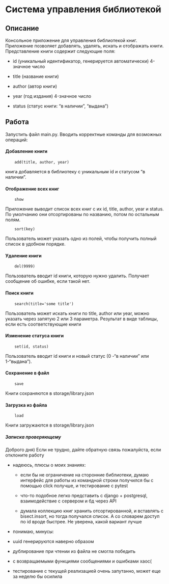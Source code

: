 # Cистема управления библиотекой

## Описание
Консольное приложение для управления библиотекой книг. Приложение позволяет добавлять, удалять, искать и отображать книги. 
Представление книги  содержит следующие поля:
 
* id (уникальный идентификатор, генерируется автоматически) 4-значное число
 
* title (название книги)
 
* author (автор книги)
 
* year (год издания) 4-значное число
 
* status (статус книги: “в наличии”, “выдана”)

## Работа
Запустить файл main.py.
Вводить корректные команды для возможных операций:

#### Добавление книги

        add(title, author, year)

книга добавляется в библиотеку с уникальным id и статусом “в наличии”.
        
#### Отображение всех книг

        show

Приложение выводит список всех книг с их id, title, author, year и status. По умолчанию они отсортированы по названию, потом по остальным полям.     

        sort(key)

Пользователь может указать одно из полей, чтобы получить полный список в удобном порядке.

#### Удаление книги

        del(9999)

Пользователь вводит id книги, которую нужно удалить. Получает сообщение об ошибке, если такой нет.
        
      
#### Поиск книги

        search(title='some title')

Пользователь может искать книги по title, author или year, можно указать через запятую 2 или 3 параметра. 
Результат в виде таблицы, если есть соответствующие книги
 
#### Изменение статуса книги

        set(id, status)

Пользователь вводит id книги и новый статус (0 -“в наличии” или 1-“выдана”).

#### Сохранение в файл

        save

Книги сохраняются в storage/library.json

#### Загрузка из файла

        load

Книги загружаются в storage/library.json

##### Записка проверяющему
Доброго дня) Если не трудно, дайте обратную связь пожалуйста, если отклоните работу

* надеюсь, плюсы о моих знаниях:
  
  + если бы не ограничение на сторонние библиотеки, думаю интерфейс для работы из командной строки получился бы с помощью click получше, и тестирование с pytest
  
  + что-то подобное легко представить с django + postgresql, взаимодействие с сервером и бд через API
 
  + думала коллекцию книг хранить отсортированной, и вставлять с bisect.insort, но тогда получался список. А со словарем доступ по id вроде быстрее. Не уверена, какой вариант лучше
    
   
*  понимаю, минусы:
 
  - uuid генерируются наверно образом
  
  - дублирование при чтении из файла не смогла победить
    
  - с возвращаемыми функциями сообщениями и ошибками хаос(

  - тестирование с текущей реализацией очень запутанно, может еще за неделю бы осилила
